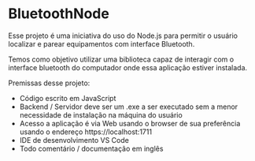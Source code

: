 # BluetoothNode

Esse projeto é uma iniciativa do uso do Node.js para permitir o usuário localizar e parear equipamentos com interface Bluetooth.

Temos como objetivo utilizar uma biblioteca capaz de interagir com o interface bluetooth do computador onde essa aplicação estiver instalada.

Premissas desse projeto:

- Código escrito em JavaScript
- Backend / Servidor deve ser um .exe a ser executado sem a menor necessidade de instalação na máquina do usuário
- Acesso a aplicação é via Web usando o browser de sua preferência usando o endereço https://localhost:1711
- IDE de desenvolvimento VS Code
- Todo comentário / documentação em inglês
